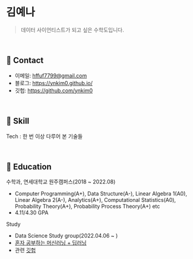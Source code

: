 # 김예나
>데이터 사이언티스트가 되고 싶은 수학도입니다.

</br>

## :pushpin: Contact
- 이메일: hffuf7799@gmail.com
- 블로그: https://ynkim0.github.io/
- 깃헙: https://github.com/ynkim0

</br>

## :pushpin: Skill
Tech : 한 번 이상 다루어 본 기술들

</br>

## :pushpin: Education
수학과, 연세대학교 원주캠퍼스(2018 ~ 2022.08)
- Computer Programming(A+), Data Structure(A-), Linear Algebra 1(A0), Linear Algebra 2(A-), Analytics(A+), Computational Statistics(A0), Probability Theory(A+), Probability Process Theory(A+) etc
- 4.11/4.30 GPA

Study
- Data Science Study group(2022.04.06 ~ )
- [혼자 공부하는 머신러닝 + 딥러닝](https://books.google.co.kr/books?id=9Q0REAAAQBAJ&printsec=frontcover&dq=%ED%98%BC%EC%9E%90+%EA%B3%B5%EB%B6%80%ED%95%98%EB%8A%94+%EB%A8%B8%EC%8B%A0%EB%9F%AC%EB%8B%9D&hl=ko&sa=X&ved=2ahUKEwifqZKu2cz3AhXbmlYBHS5_D6gQ6AF6BAgJEAI#v=onepage&q=%ED%98%BC%EC%9E%90%20%EA%B3%B5%EB%B6%80%ED%95%98%EB%8A%94%20%EB%A8%B8%EC%8B%A0%EB%9F%AC%EB%8B%9D&f=false)
- 관련 [깃헙](https://github.com/yonseimath/data-science-2022-biginner)

